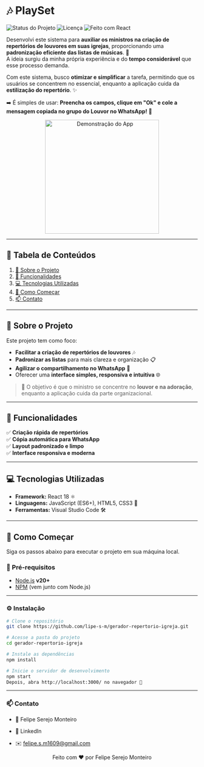 # 🎶 PlaySet

![Status do Projeto](https://img.shields.io/badge/status-concluído-green.svg) 
![Licença](https://img.shields.io/badge/license-MIT-blue.svg) 
![Feito com React](https://img.shields.io/badge/React-18-61dafb?logo=react)

Desenvolvi este sistema para **auxiliar os ministros na criação de repertórios de louvores em suas igrejas**, proporcionando uma **padronização eficiente das listas de músicas**. 🎵  
A ideia surgiu da minha própria experiência e do **tempo considerável** que esse processo demanda.  

Com este sistema, busco **otimizar e simplificar** a tarefa, permitindo que os usuários se concentrem no essencial, enquanto a aplicação cuida da **estilização do repertório**. ✨  

➡️ É simples de usar: **Preencha os campos, clique em "Ok" e cole a mensagem copiada no grupo do Louvor no WhatsApp!** 📲  

<div align="center">
  <img src="https://i.postimg.cc/KvWqf4gt/image.png" alt="Demonstração do App" width="300"/>
</div>

---

## 📌 Tabela de Conteúdos
1. [📖 Sobre o Projeto](#-sobre-o-projeto)  
2. [🚀 Funcionalidades](#-funcionalidades)  
3. [💻 Tecnologias Utilizadas](#-tecnologias-utilizadas)  
4. [🏁 Como Começar](#-como-começar)  
5. [📫 Contato](#-contato)  

---

## 📖 Sobre o Projeto

Este projeto tem como foco:  
- **Facilitar a criação de repertórios de louvores** 🎶  
- **Padronizar as listas** para mais clareza e organização 📋  
- **Agilizar o compartilhamento no WhatsApp** 📲  
- Oferecer uma **interface simples, responsiva e intuitiva** 🌐  

> 🎯 O objetivo é que o ministro se concentre no **louvor e na adoração**, enquanto a aplicação cuida da parte organizacional.  

---

## 🚀 Funcionalidades

✅ **Criação rápida de repertórios**  
✅ **Cópia automática para WhatsApp**  
✅ **Layout padronizado e limpo**  
✅ **Interface responsiva e moderna**  

---

## 💻 Tecnologias Utilizadas

- **Framework:** React 18 ⚛️  
- **Linguagens:** JavaScript (ES6+), HTML5, CSS3 🎨  
- **Ferramentas:** Visual Studio Code 🛠️  

---

## 🏁 Como Começar

Siga os passos abaixo para executar o projeto em sua máquina local.

### 🔧 Pré-requisitos  
- [Node.js](https://nodejs.org/) **v20+**  
- [NPM](https://www.npmjs.com/) (vem junto com Node.js)  

---

### ⚙️ Instalação
```bash
# Clone o repositório
git clone https://github.com/lipe-s-m/gerador-repertorio-igreja.git

# Acesse a pasta do projeto
cd gerador-repertorio-igreja

# Instale as dependências
npm install

# Inicie o servidor de desenvolvimento
npm start
Depois, abra http://localhost:3000/ no navegador 🚀
```

---

### 📫 Contato
- 👤 Felipe Serejo Monteiro

- 🔗 LinkedIn

- ✉️ felipe.s.m1609@gmail.com

<p align="center"> Feito com ❤️ por Felipe Serejo Monteiro </p> 
